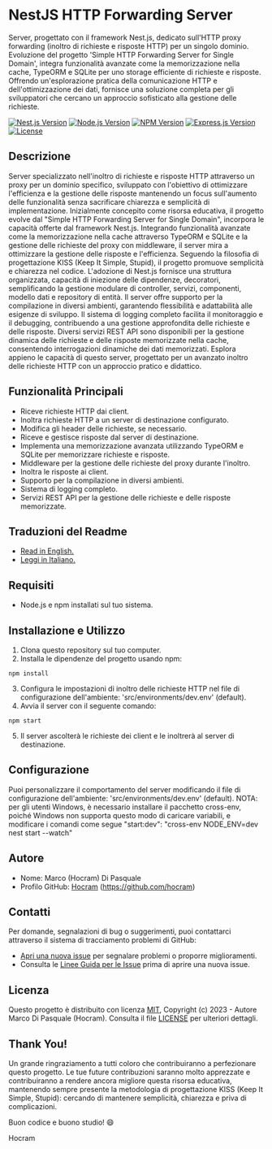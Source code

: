 # NestJS HTTP Forwarding Server
Server, progettato con il framework Nest.js, dedicato sull'HTTP proxy forwarding (inoltro di richieste e risposte HTTP) per un singolo dominio. Evoluzione del progetto 'Simple HTTP Forwarding Server for Single Domain', integra funzionalità avanzate come la memorizzazione nella cache, TypeORM e SQLite per uno storage efficiente di richieste e risposte. Offrendo un'esplorazione pratica della comunicazione HTTP e dell'ottimizzazione dei dati, fornisce una soluzione completa per gli sviluppatori che cercano un approccio sofisticato alla gestione delle richieste.

[![Nest.js Version](https://img.shields.io/badge/-NestJs-ea2845?logo=nestjs&logoColor=white)](https://nestjs.com/)
[![Node.js Version](https://img.shields.io/badge/Node.js-v18.15.0-green)](https://nodejs.org/)
[![NPM Version](https://img.shields.io/npm/v/npm?color=green)](https://www.npmjs.com)
[![Express.js Version](https://img.shields.io/badge/Express.js-v4.18.2-green)](https://expressjs.com/)
[![License](https://img.shields.io/badge/License-MIT-green.svg?color=green)](LICENSE.md)

## Descrizione
Server specializzato nell'inoltro di richieste e risposte HTTP attraverso un proxy per un dominio specifico, sviluppato con l'obiettivo di ottimizzare l'efficienza e la gestione delle risposte mantenendo un focus sull'aumento delle funzionalità senza sacrificare chiarezza e semplicità di implementazione. Inizialmente concepito come risorsa educativa, il progetto evolve dal "Simple HTTP Forwarding Server for Single Domain", incorpora le capacità offerte dal framework Nest.js. Integrando funzionalità avanzate come la memorizzazione nella cache attraverso TypeORM e SQLite e la gestione delle richieste del proxy con middleware, il server mira a ottimizzare la gestione delle risposte e l'efficienza.
Seguendo la filosofia di progettazione KISS (Keep It Simple, Stupid), il progetto promuove semplicità e chiarezza nel codice. L'adozione di Nest.js fornisce una struttura organizzata, capacità di iniezione delle dipendenze, decoratori, semplificando la gestione modulare di controller, servizi, componenti, modello dati e repository di entità.
Il server offre supporto per la compilazione in diversi ambienti, garantendo flessibilità e adattabilità alle esigenze di sviluppo. Il sistema di logging completo facilita il monitoraggio e il debugging, contribuendo a una gestione approfondita delle richieste e delle risposte. Diversi servizi REST API sono disponibili per la gestione dinamica delle richieste e delle risposte memorizzate nella cache, consentendo interrogazioni dinamiche dei dati memorizzati.
Esplora appieno le capacità di questo server, progettato per un avanzato inoltro delle richieste HTTP con un approccio pratico e didattico.

## Funzionalità Principali
- Riceve richieste HTTP dai client.
- Inoltra richieste HTTP a un server di destinazione configurato.
- Modifica gli header delle richieste, se necessario.
- Riceve e gestisce risposte dal server di destinazione.
- Implementa una memorizzazione avanzata utilizzando TypeORM e SQLite per memorizzare richieste e risposte.
- Middleware per la gestione delle richieste del proxy durante l'inoltro.
- Inoltra le risposte ai client.
- Supporto per la compilazione in diversi ambienti.
- Sistema di logging completo.
- Servizi REST API per la gestione delle richieste e delle risposte memorizzate.

## Traduzioni del Readme
- [Read in English.](README.md)
- [Leggi in Italiano.](README.it.md)

## Requisiti
- Node.js e npm installati sul tuo sistema.

## Installazione e Utilizzo
1. Clona questo repository sul tuo computer.
2. Installa le dipendenze del progetto usando npm:
```shell
npm install
```
3. Configura le impostazioni di inoltro delle richieste HTTP nel file di configurazione dell'ambiente: 'src/environments/dev.env' (default).
4. Avvia il server con il seguente comando:
```shell
npm start
```
5. Il server ascolterà le richieste dei client e le inoltrerà al server di destinazione.

## Configurazione
Puoi personalizzare il comportamento del server modificando il file di configurazione dell'ambiente: 'src/environments/dev.env' (default).
NOTA: per gli utenti Windows, è necessario installare il pacchetto cross-env, poiché Windows non supporta questo modo di caricare variabili, e modificare i comandi come segue "start:dev": "cross-env NODE_ENV=dev nest start --watch"

## Autore
* Nome: Marco (Hocram) Di Pasquale
* Profilo GitHub: [Hocram](https://github.com/hocram) (https://github.com/hocram)

## Contatti
Per domande, segnalazioni di bug o suggerimenti, puoi contattarci attraverso il sistema di tracciamento problemi di GitHub:
- [Apri una nuova issue](https://github.com/hocram/node-nestjs-http-forwarding-server/issues/new) per segnalare problemi o proporre miglioramenti.
- Consulta le [Linee Guida per le Issue](https://github.com/hocram/node-nestjs-http-forwarding-server/blob/main/ISSUE_GUIDELINES.md) prima di aprire una nuova issue.

## Licenza
Questo progetto è distribuito con licenza [MIT](LICENSE), Copyright (c) 2023 - Autore Marco Di Pasquale (Hocram).
Consulta il file [LICENSE](LICENSE) per ulteriori dettagli.

## Thank You!
Un grande ringraziamento a tutti coloro che contribuiranno a perfezionare questo progetto. Le tue future contribuzioni saranno molto apprezzate e contribuiranno a rendere ancora migliore questa risorsa educativa, mantenendo sempre presente la metodologia di progettazione KISS (Keep It Simple, Stupid): cercando di mantenere semplicità, chiarezza e priva di complicazioni.

Buon codice e buono studio! :smile:

Hocram